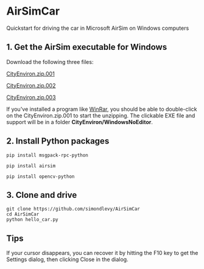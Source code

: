 # AirSimCar
Quickstart for driving the car in Microsoft AirSim on Windows computers

## 1. Get the AirSim executable for Windows

Download the following three files:

[CityEnviron.zip.001](https://github.com/microsoft/AirSim/releases/download/v1.4.0-windows/CityEnviron.zip.001) 

[CityEnviron.zip.002](https://github.com/microsoft/AirSim/releases/download/v1.4.0-windows/CityEnviron.zip.002) 

[CityEnviron.zip.003](https://github.com/microsoft/AirSim/releases/download/v1.4.0-windows/CityEnviron.zip.003) 

If you've installed a program like [WinRar](https://www.rarlab.com/download.htm), you should be able to double-click
on the CityEnviron.zip.001 to start the unzipping.  The clickable EXE file and support will be in a folder 
<b>CityEnviron/WindowsNoEditor</b>.

## 2. Install Python packages

```
pip install msgpack-rpc-python

pip install airsim

pip install opencv-python
```

## 3. Clone and drive

```
git clone https://github.com/simondlevy/AirSimCar
cd AirSimCar
python hello_car.py
```

## Tips

If your cursor disappears, you can recover it by hitting the F10 key to get
the Settings dialog, then clicking Close in the dialog.
